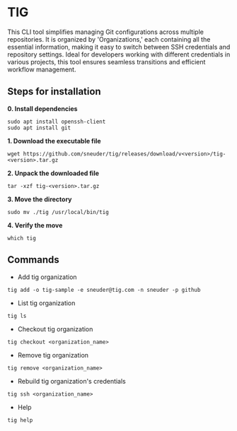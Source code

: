 # TIG

This CLI tool simplifies managing Git configurations across multiple repositories. It is organized by 'Organizations,' each containing all the essential information, making it easy to switch between SSH credentials and repository settings. Ideal for developers working with different credentials in various projects, this tool ensures seamless transitions and efficient workflow management.

## Steps for installation

**0. Install dependencies**
```
sudo apt install openssh-client
sudo apt install git
```

**1. Download the executable file**
```
wget https://github.com/sneuder/tig/releases/download/v<version>/tig-<version>.tar.gz
```

**2. Unpack the downloaded file**
```
tar -xzf tig-<version>.tar.gz
```

**3. Move the directory**
```
sudo mv ./tig /usr/local/bin/tig
```

**4. Verify the move**
```
which tig
```

## Commands

- Add tig organization
```
tig add -o tig-sample -e sneuder@tig.com -n sneuder -p github
```

- List tig organization
```
tig ls
```

- Checkout tig organization
```
tig checkout <organization_name>
```

- Remove tig organization
```
tig remove <organization_name>
```

- Rebuild tig organization's credentials
```
tig ssh <organization_name>
```

- Help
```
tig help
```
